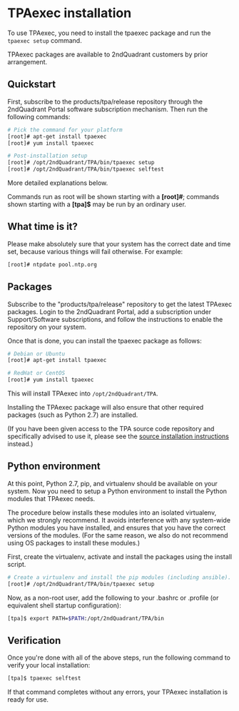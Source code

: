 TPAexec installation
====================

To use TPAexec, you need to install the tpaexec package and run the
``tpaexec setup`` command.

TPAexec packages are available to 2ndQuadrant customers by prior
arrangement.

## Quickstart

First, subscribe to the products/tpa/release repository through the
2ndQuadrant Portal software subscription mechanism. Then run the
following commands:

```bash
# Pick the command for your platform
[root]# apt-get install tpaexec
[root]# yum install tpaexec

# Post-installation setup
[root]# /opt/2ndQuadrant/TPA/bin/tpaexec setup
[root]# /opt/2ndQuadrant/TPA/bin/tpaexec selftest
```

More detailed explanations below.

Commands run as root will be shown starting with a **[root]#**; commands
shown starting with a **[tpa]$** may be run by an ordinary user.

## What time is it?

Please make absolutely sure that your system has the correct date and
time set, because various things will fail otherwise. For example:

```bash
[root]# ntpdate pool.ntp.org
```

## Packages

Subscribe to the "products/tpa/release" repository to get the latest
TPAexec packages. Login to the 2ndQuadrant Portal, add a subscription
under Support/Software subscriptions, and follow the instructions to
enable the repository on your system.

Once that is done, you can install the tpaexec package as follows:

```bash
# Debian or Ubuntu
[root]# apt-get install tpaexec

# RedHat or CentOS
[root]# yum install tpaexec
```

This will install TPAexec into ``/opt/2ndQuadrant/TPA``.

Installing the TPAexec package will also ensure that other required
packages (such as Python 2.7) are installed.

(If you have been given access to the TPA source code repository and
specifically advised to use it, please see the
[source installation instructions](INSTALL-repo.md) instead.)

## Python environment

At this point, Python 2.7, pip, and virtualenv should be available on
your system. Now you need to setup a Python environment to install the
Python modules that TPAexec needs.

The procedure below installs these modules into an isolated virtualenv,
which we strongly recommend. It avoids interference with any system-wide
Python modules you have installed, and ensures that you have the correct
versions of the modules. (For the same reason, we also do not recommend
using OS packages to install these modules.)

First, create the virtualenv, activate and install the packages using the install script.

```bash
# Create a virtualenv and install the pip modules (including ansible).
[root]# /opt/2ndQuadrant/TPA/bin/tpaexec setup
```

Now, as a non-root user, add the following to your .bashrc or
.profile (or equivalent shell startup configuration):

```bash
[tpa]$ export PATH=$PATH:/opt/2ndQuadrant/TPA/bin
```

## Verification

Once you're done with all of the above steps, run the following command
to verify your local installation:

```bash
[tpa]$ tpaexec selftest
```

If that command completes without any errors, your TPAexec installation
is ready for use.
